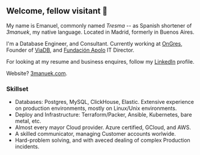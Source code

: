 ## Welcome, fellow visitant 🧙

My name is Emanuel, commonly named _Tresma_ -- as Spanish shortener of _3manuek_, my native language.
Located in Madrid, formerly in Buenos Aires.

I'm a Database Engineer, and Consultant. Currently working at [OnGres](https://ongres.com), Founder 
of [ViaDB](https://viadb.ar), and [Fundación Apolo](https://fundacionapolo.org) IT Director. 

For looking at my resume and business enquires, follow my [LinkedIn](https://www.linkedin.com/in/ecbcbcb/) profile.

Website? [3manuek.com](https://3manuek.com).

### Skillset

- Databases: Postgres, MySQL, ClickHouse, Elastic. Extensive experience on production environments, mostly on Linux/Unix environments.
- Deploy and Infrastructure: Terraform/Packer, Ansible, Kubernetes, bare metal, etc.
- Almost every mayor Cloud provider. Azure certified, GCloud, and AWS.
- A skilled communicator, managing Customer accounts worlwide.
- Hard-problem solving, and with aveced dealing of complex Production incidents. 



<!--
**3manuek/3manuek** is a ✨ _special_ ✨ repository because its `README.md` (this file) appears on your GitHub profile.

Here are some ideas to get you started:

- 🔭 I’m currently working on ...
- 🌱 I’m currently learning ...
- 👯 I’m looking to collaborate on ...
- 🤔 I’m looking for help with ...
- 💬 Ask me about ...
- 📫 How to reach me: ...
- 😄 Pronouns: ...
- ⚡ Fun fact: ...
-->
